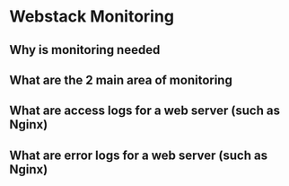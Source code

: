 # Webstack Monitoring

## Why is monitoring needed

## What are the 2 main area of monitoring

## What are access logs for a web server (such as Nginx)

## What are error logs for a web server (such as Nginx)
